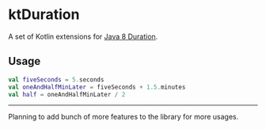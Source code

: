 # ktDuration

A set of Kotlin extensions for [Java 8 Duration](https://docs.oracle.com/javase/tutorial/datetime/iso/period.html).

## Usage
```kotlin
val fiveSeconds = 5.seconds
val oneAndHalfMinLater = fiveSeconds + 1.5.minutes
val half = oneAndHalfMinLater / 2
```
---
Planning to add bunch of more features to the library for more usages.
